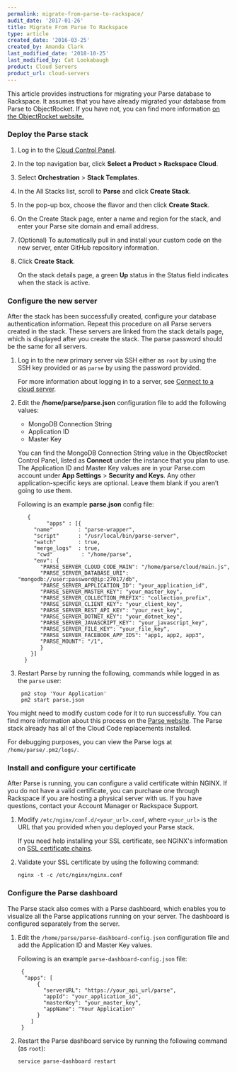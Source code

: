```yaml
---
permalink: migrate-from-parse-to-rackspace/
audit_date: '2017-01-26'
title: Migrate From Parse To Rackspace
type: article
created_date: '2016-03-25'
created_by: Amanda Clark
last_modified_date: '2018-10-25'
last_modified_by: Cat Lookabaugh
product: Cloud Servers
product_url: cloud-servers
---
```


This article provides instructions for migrating your Parse database to
Rackspace. It assumes that you have already migrated your database from Parse
to ObjectRocket. If you have not, you can find more information [
on the ObjectRocket website.](https://objectrocket.com/parse)

### Deploy the Parse stack

1. Log in to the [Cloud Control Panel](https://login.rackspace.com).

2. In the top navigation bar, click **Select a Product > Rackspace Cloud**.

3. Select **Orchestration** > **Stack Templates**.

4. In the All Stacks list, scroll to **Parse** and click **Create Stack**.

5. In the pop-up box, choose the flavor and then click **Create Stack**.

6. On the Create Stack page, enter a name and region for the stack, and enter your Parse site domain and email address.

7. (Optional) To automatically pull in and install your custom code on the new server, enter GitHub repository information.

8. Click **Create Stack**.

   On the stack details page, a green **Up** status in the Status field indicates when the stack is active.


### Configure the new server

After the stack has been successfully created, configure your database
authentication information. Repeat this procedure on all Parse servers created
in the stack. These servers are linked from the stack details page, which is
displayed after you create the stack. The parse password should be the same for
all servers.

1. Log in to the new primary server via SSH either as `root` by using the SSH key provided or as `parse` by using the password provided.

   For more information about logging in to a server, see [Connect to a cloud server](/support/how-to/connect-to-a-cloud-server/).

2. Edit the **/home/parse/parse.json** configuration file to add the following values:

   - MongoDB Connection String
   - Application ID
   - Master Key

   You can find the MongoDB Connection String value in the ObjectRocket Control Panel, listed as **Connect** under the instance that you plan to use. The Application ID and Master Key values are in your Parse.com account under **App Settings** > **Security and Keys**. Any other application-specific keys are optional. Leave them blank if you aren’t going to use them.

   Following is an example **parse.json** config file:

	      {
		        "apps" : [{
            "name"        : "parse-wrapper",
            "script"      : "/usr/local/bin/parse-server",
            "watch"       : true,
            "merge_logs"  : true,
             "cwd"         : "/home/parse",
            "env": {
              "PARSE_SERVER_CLOUD_CODE_MAIN": "/home/parse/cloud/main.js",
              "PARSE_SERVER_DATABASE_URI": "mongodb://user:password@ip:27017/db",
              "PARSE_SERVER_APPLICATION_ID": "your_application_id",
              "PARSE_SERVER_MASTER_KEY": "your_master_key",
              "PARSE_SERVER_COLLECTION_PREFIX": "collection_prefix",
              "PARSE_SERVER_CLIENT_KEY": "your_client_key",
              "PARSE_SERVER_REST_API_KEY": "your_rest_key",
              "PARSE_SERVER_DOTNET_KEY": "your_dotnet_key",
              "PARSE_SERVER_JAVASCRIPT_KEY": "your_javascript_key",
              "PARSE_SERVER_FILE_KEY": "your_file_key",
              "PARSE_SERVER_FACEBOOK_APP_IDS": "app1, app2, app3",
              "PARSE_MOUNT": "/1",
              }
           }]
         }

3. Restart Parse by running the following, commands while logged in as the `parse` user:

	    pm2 stop 'Your Application'
	    pm2 start parse.json


You might need to modify custom code for it to run successfully. You can
find more information about this process on the [Parse website](https://parse.com/migration).
The Parse stack already has all of the Cloud Code replacements installed.

For debugging purposes, you can view the Parse logs at `/home/parse/.pm2/logs/`.


### Install and configure your certificate

After Parse is running, you can configure a valid certificate within NGINX. If
you do not have a valid certificate, you can purchase one through Rackspace if
you are hosting a physical server with us. If you have questions, contact your
Account Manager or Rackspace Support.

1. Modify `/etc/nginx/conf.d/<your_url>.conf`, where `<your_url>` is the URL that you provided when you deployed your Parse stack.

   If you need help installing your SSL certificate, see NGINX's information on [SSL certificate chains](https://nginx.org/en/docs/http/configuring_https_servers.html#chains).

2. Validate your SSL certificate by using the following command:

       nginx -t -c /etc/nginx/nginx.conf


### Configure the Parse dashboard

The Parse stack also comes with a Parse dashboard, which enables you to visualize
all the Parse applications running on your server. The dashboard is configured
separately from the server.

1. Edit the `/home/parse/parse-dashboard-config.json` configuration file and add the Application ID and Master Key values.

   Following is an example `parse-dashboard-config.json` file:

	    {
	     "apps": [
	         {
	           "serverURL": "https://your_api_url/parse",
	           "appId": "your_application_id",
	           "masterKey": "your_master_key",
	           "appName": "Your Application"
	         }
	       ]
	    }

2. Restart the Parse dashboard service by running the following command (as `root`):

       service parse-dashboard restart
